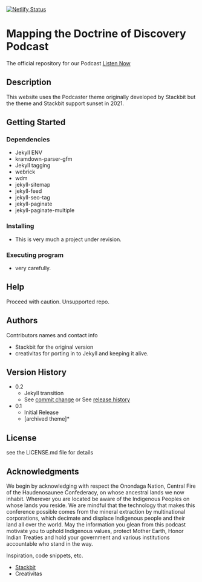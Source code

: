 [![Netlify Status](https://api.netlify.com/api/v1/badges/18a5c789-268f-43cf-b4b9-f61aab5944db/deploy-status)](https://app.netlify.com/sites/podcast-doctrineofdiscovery/deploys)

# Mapping the Doctrine of Discovery Podcast
The official repository for our Podcast
[Listen Now](https://podcast.doctrineofdiscovery.org/)

## Description

This website uses the Podcaster theme originally developed by Stackbit but the theme and Stackbit support sunset in 2021.

## Getting Started

### Dependencies

* Jekyll ENV
* kramdown-parser-gfm
* Jekyll tagging
* webrick
* wdm
* jekyll-sitemap
* jekyll-feed
* jekyll-seo-tag
* jekyll-paginate
* jekyll-paginate-multiple


### Installing

* This is very much a project under revision.

### Executing program

* very carefully.

## Help

Proceed with caution. Unsupported repo.

## Authors

Contributors names and contact info
* Stackbit for the original version
* creativitas for porting in to Jekyll and keeping it alive.

## Version History

* 0.2
    * Jekyll transition
    * See [commit change](https://github.com/adamdjbrett/podcast-v2/commit/4c477b727b315abb31cbb746b6eb79a1878bb773) or See [release history](https://github.com/adamdjbrett/podcast-v2/commits/main)
* 0.1
    * Initial Release 
    * [archived theme]*

## License

see the LICENSE.md file for details

## Acknowledgments
We begin by acknowledging with respect the Onondaga Nation, Central Fire of the Haudenosaunee Confederacy, on whose ancestral lands we now inhabit. Wherever you are located be aware of the Indigenous Peoples on whose lands you reside. We are mindful that the technology that makes this conference possible comes from the mineral extraction by multinational corporations, which decimate and displace Indigenous people and their land all over the world. May the information you glean from this podcast motivate you to uphold Indigenous values, protect Mother Earth, Honor Indian Treaties and hold your government and various institutions accountable who stand in the way.

Inspiration, code snippets, etc.
* [Stackbit](https://www.stackbit.com/)
* Creativitas
